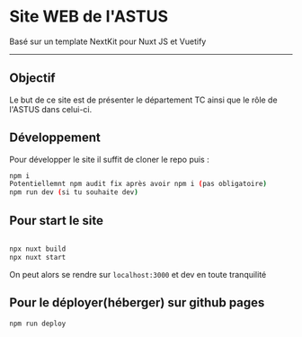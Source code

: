 # Site WEB de l'ASTUS

Basé sur un template NextKit pour Nuxt JS et Vuetify

---

## Objectif

Le but de ce site est de présenter le département TC ainsi que le rôle de l'ASTUS dans celui-ci.

## Développement

Pour développer le site il suffit de cloner le repo puis :

```bash
npm i
Potentiellemnt npm audit fix après avoir npm i (pas obligatoire)
npm run dev (si tu souhaite dev)

```
## Pour start le site
```bash

npx nuxt build
npx nuxt start

```

On peut alors se rendre sur `localhost:3000` et dev en toute tranquilité

## Pour le déployer(héberger) sur github pages

```bash
npm run deploy
```
